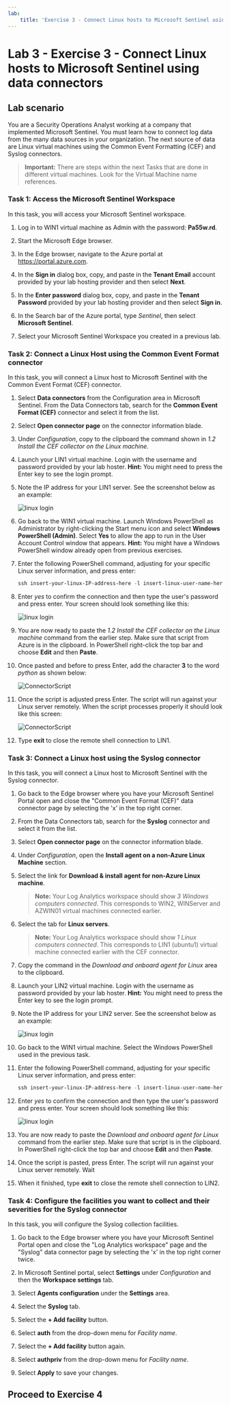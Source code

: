 ```yaml
---
lab:
    title: 'Exercise 3 - Connect Linux hosts to Microsoft Sentinel using data connectors'
---
```


# Lab 3 - Exercise 3 - Connect Linux hosts to Microsoft Sentinel using data connectors

## Lab scenario

You are a Security Operations Analyst working at a company that implemented Microsoft Sentinel. You must learn how to connect log data from the many data sources in your organization. The next source of data are Linux virtual machines using the Common Event Formatting (CEF) and Syslog connectors.


>**Important:** There are steps within the next Tasks that are done in different virtual machines. Look for the Virtual Machine name references.

### Task 1: Access the Microsoft Sentinel Workspace

In this task, you will access your Microsoft Sentinel workspace.

1. Log in to WIN1 virtual machine as Admin with the password: **Pa55w.rd**.  

1. Start the Microsoft Edge browser.

1. In the Edge browser, navigate to the Azure portal at https://portal.azure.com.

1. In the **Sign in** dialog box, copy, and paste in the **Tenant Email** account provided by your lab hosting provider and then select **Next**.

1. In the **Enter password** dialog box, copy, and paste in the **Tenant Password** provided by your lab hosting provider and then select **Sign in**.

1. In the Search bar of the Azure portal, type *Sentinel*, then select **Microsoft Sentinel**.

1. Select your Microsoft Sentinel Workspace you created in a previous lab.


### Task 2: Connect a Linux Host using the Common Event Format connector

In this task, you will connect a Linux host to Microsoft Sentinel with the Common Event Format (CEF) connector.

1. Select **Data connectors** from the Configuration area in Microsoft Sentinel. From the Data Connectors tab, search for the **Common Event Format (CEF)** connector and select it from the list.

1. Select **Open connector page** on the connector information blade.

1. Under *Configuration*, copy to the clipboard the command shown in *1.2 Install the CEF collector on the Linux machine*.

1. Launch your LIN1 virtual machine. Login with the username and password provided by your lab hoster. **Hint:** You might need to press the Enter key to see the login prompt. 

1. Note the IP address for your LIN1 server. See the screenshot below as an example:

   ![linux login](../Media/LinuxLoginExample.png)

1. Go back to the WIN1 virtual machine. Launch Windows PowerShell as Administrator by right-clicking the Start menu icon and select **Windows PowerShell (Admin)**. Select **Yes** to allow the app to run in the User Account Control window that appears. **Hint:** You might have a Windows PowerShell window already open from previous exercises.

1. Enter the following PowerShell command, adjusting for your specific Linux server information, and press enter:

   ```PowerShell
   ssh insert-your-linux-IP-address-here -l insert-linux-user-name-here
   ```

1. Enter *yes* to confirm the connection and then type the user's password and press enter. Your screen should look something like this:

   ![linux login](../Media/PSconnectLinux.png)

1. You are now ready to paste the *1.2 Install the CEF collector on the Linux machine* command from the earlier step. Make sure that script from Azure is in the clipboard. In PowerShell right-click the top bar and choose **Edit** and then **Paste**. 

1. Once pasted and before to press Enter, add the character **3** to the word *python* as shown below:

   ![ConnectorScript](../Media/ConnectorScript.png)


1. Once the script is adjusted press Enter. The script will run against your Linux server remotely. When the script processes properly it should look like this screen:

   ![ConnectorScript](../Media/LinuxConnected.png)

1. Type **exit** to close the remote shell connection to LIN1.


### Task 3: Connect a Linux host using the Syslog connector

In this task, you will connect a Linux host to Microsoft Sentinel with the Syslog connector.

1. Go back to the Edge browser where you have your Microsoft Sentinel Portal open and close the "Common Event Format (CEF)" data connector page by selecting the 'x' in the top right corner. 

1. From the Data Connectors tab, search for the **Syslog** connector and select it from the list.

1. Select **Open connector page** on the connector information blade.

1. Under *Configuration*, open the **Install agent on a non-Azure Linux Machine** section.

1. Select the link for **Download & install agent for non-Azure Linux machine**. 

    >**Note:** Your Log Analytics workspace should show *3 Windows computers connected*. This corresponds to WIN2, WINServer and AZWIN01 virtual machines connected earlier.

1. Select the tab for **Linux servers**.

    >**Note:** Your Log Analytics workspace should show *1 Linux computers connected*. This corresponds to LIN1 (ubuntu1) virtual machine connected earlier with the CEF connector.

1. Copy the command in the *Download and onboard agent for Linux* area to the clipboard.

1. Launch your LIN2 virtual machine. Login with the username as password provided by your lab hoster. **Hint:** You might need to press the Enter key to see the login prompt.

1. Note the IP address for your LIN2 server. See the screenshot below as an example:

   ![linux login](../Media/LinuxLoginExample.png)

1. Go back to the WIN1 virtual machine. Select the Windows PowerShell used in the previous task.

1. Enter the following PowerShell command, adjusting for your specific Linux server information, and press enter:

   ```PowerShell
   ssh insert-your-linux-IP-address-here -l insert-linux-user-name-here
   ```

1. Enter *yes* to confirm the connection and then type the user's password and press enter. Your screen should look something like this:

   ![linux login](../Media/PSconnectLinux.png)

1. You are now ready to paste the *Download and onboard agent for Linux* command from the earlier step. Make sure that script is in the clipboard. In PowerShell right-click the top bar and choose **Edit** and then **Paste**.

1. Once the script is pasted, press Enter. The script will run against your Linux server remotely. Wait

1. When it finished, type **exit** to close the remote shell connection to LIN2.


### Task 4: Configure the facilities you want to collect and their severities for the Syslog connector

In this task, you will configure the Syslog collection facilities.

1. Go back to the Edge browser where you have your Microsoft Sentinel Portal open and close the "Log Analytics workspace" page and the "Syslog" data connector page by selecting the 'x' in the top right corner twice.

1. In Microsoft Sentinel portal, select **Settings** under *Configuration* and then the **Workspace settings** tab.

1. Select **Agents configuration** under the **Settings** area.

1. Select the **Syslog** tab.

1. Select the **+ Add facility** button.

1. Select **auth** from the drop-down menu for *Facility name*.

1. Select the **+ Add facility** button again.

1. Select **authpriv** from the drop-down menu for *Facility name*.

1. Select **Apply** to save your changes.

## Proceed to Exercise 4
